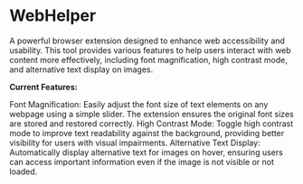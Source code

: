 # WebHelper
A powerful browser extension designed to enhance web accessibility and usability. This tool provides various features to help users interact with web content more effectively, including font magnification, high contrast mode, and alternative text display on images.

**Current Features:**

Font Magnification: Easily adjust the font size of text elements on any webpage using a simple slider. The extension ensures the original font sizes are stored and restored correctly.
High Contrast Mode: Toggle high contrast mode to improve text readability against the background, providing better visibility for users with visual impairments.
Alternative Text Display: Automatically display alternative text for images on hover, ensuring users can access important information even if the image is not visible or not loaded.
